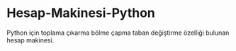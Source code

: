 # Hesap-Makinesi-Python
Python için toplama çıkarma bölme çapma taban değiştirme özelliği bulunan hesap makinesi.
